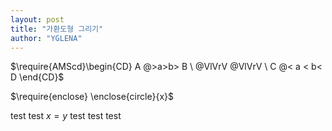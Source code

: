 ```yaml
---
layout: post
title: "가환도형 그리기"
author: "YGLENA"
---
```

$\require{AMScd}\begin{CD}
A @>a>b> B \
@VlVrV @VlVrV \
C @< a < b< D
\end{CD}$

$\require{enclose} \enclose{circle}{x}$

test test $x=y$ test test test
